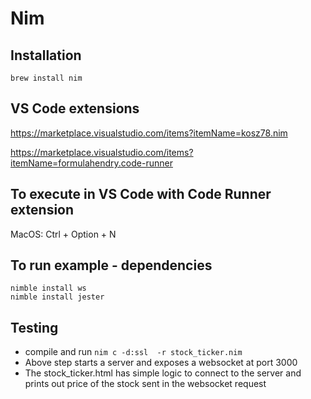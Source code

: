 # Nim

## Installation

```
brew install nim
```

## VS Code extensions

https://marketplace.visualstudio.com/items?itemName=kosz78.nim

https://marketplace.visualstudio.com/items?itemName=formulahendry.code-runner

## To execute in VS Code with Code Runner extension

MacOS: Ctrl + Option + N

## To run example - dependencies

```
nimble install ws
nimble install jester
```

## Testing

- compile and run `nim c -d:ssl  -r stock_ticker.nim`
- Above step starts a server and exposes a websocket at port 3000
- The stock_ticker.html has simple logic to connect to the server and prints out price of the stock sent in the websocket request
